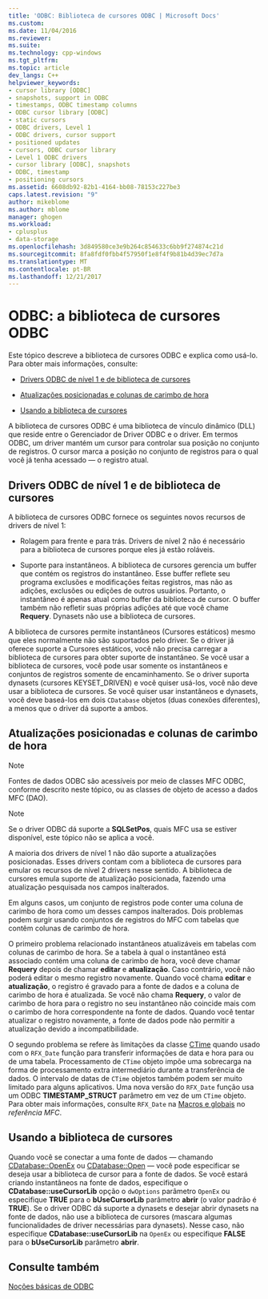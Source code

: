 ```yaml
---
title: 'ODBC: Biblioteca de cursores ODBC | Microsoft Docs'
ms.custom: 
ms.date: 11/04/2016
ms.reviewer: 
ms.suite: 
ms.technology: cpp-windows
ms.tgt_pltfrm: 
ms.topic: article
dev_langs: C++
helpviewer_keywords:
- cursor library [ODBC]
- snapshots, support in ODBC
- timestamps, ODBC timestamp columns
- ODBC cursor library [ODBC]
- static cursors
- ODBC drivers, Level 1
- ODBC drivers, cursor support
- positioned updates
- cursors, ODBC cursor library
- Level 1 ODBC drivers
- cursor library [ODBC], snapshots
- ODBC, timestamp
- positioning cursors
ms.assetid: 6608db92-82b1-4164-bb08-78153c227be3
caps.latest.revision: "9"
author: mikeblome
ms.author: mblome
manager: ghogen
ms.workload:
- cplusplus
- data-storage
ms.openlocfilehash: 3d849580ce3e9b264c854633c6bb9f274874c21d
ms.sourcegitcommit: 8fa8fdf0fbb4f57950f1e8f4f9b81b4d39ec7d7a
ms.translationtype: MT
ms.contentlocale: pt-BR
ms.lasthandoff: 12/21/2017
---
```

# <a name="odbc-the-odbc-cursor-library"></a>ODBC: a biblioteca de cursores ODBC
Este tópico descreve a biblioteca de cursores ODBC e explica como usá-lo. Para obter mais informações, consulte:  
  
-   [Drivers ODBC de nível 1 e de biblioteca de cursores](#_core_the_cursor_library_and_level_1_odbc_drivers)  
  
-   [Atualizações posicionadas e colunas de carimbo de hora](#_core_positioned_updates_and_timestamp_columns)  
  
-   [Usando a biblioteca de cursores](#_core_using_the_cursor_library)  
  
 A biblioteca de cursores ODBC é uma biblioteca de vínculo dinâmico (DLL) que reside entre o Gerenciador de Driver ODBC e o driver. Em termos ODBC, um driver mantém um cursor para controlar sua posição no conjunto de registros. O cursor marca a posição no conjunto de registros para o qual você já tenha acessado — o registro atual.  
  
##  <a name="_core_the_cursor_library_and_level_1_odbc_drivers"></a>Drivers ODBC de nível 1 e de biblioteca de cursores  
 A biblioteca de cursores ODBC fornece os seguintes novos recursos de drivers de nível 1:  
  
-   Rolagem para frente e para trás. Drivers de nível 2 não é necessário para a biblioteca de cursores porque eles já estão roláveis.  
  
-   Suporte para instantâneos. A biblioteca de cursores gerencia um buffer que contém os registros do instantâneo. Esse buffer reflete seu programa exclusões e modificações feitas registros, mas não as adições, exclusões ou edições de outros usuários. Portanto, o instantâneo é apenas atual como buffer da biblioteca de cursor. O buffer também não refletir suas próprias adições até que você chame **Requery**. Dynasets não use a biblioteca de cursores.  
  
 A biblioteca de cursores permite instantâneos (Cursores estáticos) mesmo que eles normalmente não são suportados pelo driver. Se o driver já oferece suporte a Cursores estáticos, você não precisa carregar a biblioteca de cursores para obter suporte de instantâneo. Se você usar a biblioteca de cursores, você pode usar somente os instantâneos e conjuntos de registros somente de encaminhamento. Se o driver suporta dynasets (cursores KEYSET_DRIVEN) e você quiser usá-los, você não deve usar a biblioteca de cursores. Se você quiser usar instantâneos e dynasets, você deve baseá-los em dois `CDatabase` objetos (duas conexões diferentes), a menos que o driver dá suporte a ambos.  
  
##  <a name="_core_positioned_updates_and_timestamp_columns"></a>Atualizações posicionadas e colunas de carimbo de hora  
  
> [!NOTE]
>  Fontes de dados ODBC são acessíveis por meio de classes MFC ODBC, conforme descrito neste tópico, ou as classes de objeto de acesso a dados MFC (DAO).  
  
> [!NOTE]
>  Se o driver ODBC dá suporte a **SQLSetPos**, quais MFC usa se estiver disponível, este tópico não se aplica a você.  
  
 A maioria dos drivers de nível 1 não dão suporte a atualizações posicionadas. Esses drivers contam com a biblioteca de cursores para emular os recursos de nível 2 drivers nesse sentido. A biblioteca de cursores emula suporte de atualização posicionada, fazendo uma atualização pesquisada nos campos inalterados.  
  
 Em alguns casos, um conjunto de registros pode conter uma coluna de carimbo de hora como um desses campos inalterados. Dois problemas podem surgir usando conjuntos de registros do MFC com tabelas que contêm colunas de carimbo de hora.  
  
 O primeiro problema relacionado instantâneos atualizáveis em tabelas com colunas de carimbo de hora. Se a tabela à qual o instantâneo está associado contém uma coluna de carimbo de hora, você deve chamar **Requery** depois de chamar **editar** e **atualização**. Caso contrário, você não poderá editar o mesmo registro novamente. Quando você chama **editar** e **atualização**, o registro é gravado para a fonte de dados e a coluna de carimbo de hora é atualizada. Se você não chama **Requery**, o valor de carimbo de hora para o registro no seu instantâneo não coincide mais com o carimbo de hora correspondente na fonte de dados. Quando você tentar atualizar o registro novamente, a fonte de dados pode não permitir a atualização devido a incompatibilidade.  
  
 O segundo problema se refere às limitações da classe [CTime](../../atl-mfc-shared/reference/ctime-class.md) quando usado com o `RFX_Date` função para transferir informações de data e hora para ou de uma tabela. Processamento de `CTime` objeto impõe uma sobrecarga na forma de processamento extra intermediário durante a transferência de dados. O intervalo de datas de `CTime` objetos também podem ser muito limitado para alguns aplicativos. Uma nova versão do `RFX_Date` função usa um ODBC **TIMESTAMP_STRUCT** parâmetro em vez de um `CTime` objeto. Para obter mais informações, consulte `RFX_Date` na [Macros e globais](../../mfc/reference/mfc-macros-and-globals.md) no *referência MFC*.  

  
##  <a name="_core_using_the_cursor_library"></a>Usando a biblioteca de cursores  
 Quando você se conectar a uma fonte de dados — chamando [CDatabase::OpenEx](../../mfc/reference/cdatabase-class.md#openex) ou [CDatabase::Open](../../mfc/reference/cdatabase-class.md#open) — você pode especificar se deseja usar a biblioteca de cursor para a fonte de dados. Se você estará criando instantâneos na fonte de dados, especifique o **CDatabase::useCursorLib** opção o `dwOptions` parâmetro `OpenEx` ou especifique **TRUE** para o  **bUseCursorLib** parâmetro **abrir** (o valor padrão é **TRUE**). Se o driver ODBC dá suporte a dynasets e desejar abrir dynasets na fonte de dados, não use a biblioteca de cursores (mascara algumas funcionalidades de driver necessárias para dynasets). Nesse caso, não especifique **CDatabase::useCursorLib** na `OpenEx` ou especifique **FALSE** para o **bUseCursorLib** parâmetro **abrir**.  
  
## <a name="see-also"></a>Consulte também  
 [Noções básicas de ODBC](../../data/odbc/odbc-basics.md)